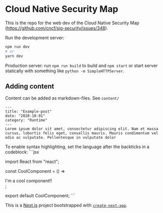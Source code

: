 # Cloud Native Security Map

This is the repo for the web dev of the Cloud Native Security Map (https://github.com/cncf/sig-security/issues/348).

Run the development server:
```bash
npm run dev
# or
yarn dev
```

Production server:
run `npm run build` to build and `npm start` or start server statically with something like `python -m SimpleHTTPServer`.

## Adding content
Content can be added as markdown-files. See `content/`

```
---
title: "Example-post"
date: "2020-10-01"
category: "Runtime"
---
Lorem ipsum dolor sit amet, consectetur adipiscing elit. Nam et massa cursus, lobortis felis eget, convallis mauris. Mauris condimentum vel odio ac vulputate. Pellentesque in vulputate dolor
```

To enable syntax highlighting, set the language after the backticks in a codeblock: 
\`\`\`jsx

import React from "react";

const CoolComponent = () => <div>I'm a cool component!!</div>;

export default CoolComponent;
\`\`\`

This is a [Next.js](https://nextjs.org/) project bootstrapped with [`create-next-app`](https://github.com/vercel/next.js/tree/canary/packages/create-next-app).
